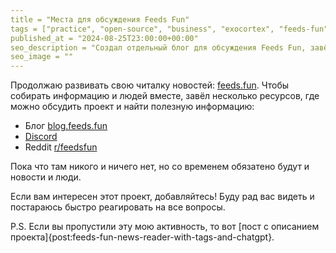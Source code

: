 ```yaml
---
title = "Места для обсуждения Feeds Fun"
tags = ["practice", "open-source", "business", "exocortex", "feeds-fun"]
published_at = "2024-08-25T23:00:00+00:00"
seo_description = "Создал отдельный блог для обсуждения Feeds Fun, завёл Discord и Reddit."
seo_image = ""
---
```


Продолжаю развивать свою читалку новостей: [feeds.fun](https://feeds.fun). Чтобы собирать информацию и людей вместе, завёл несколько ресурсов, где можно обсудить проект и найти полезную информацию:

- Блог [blog.feeds.fun](https://blog.feeds.fun)
- [Discord](https://discord.gg/C5RVusHQXy)
- Reddit [r/feedsfun](https://www.reddit.com/r/feedsfun/)

Пока что там никого и ничего нет, но со временем обязатено будут и новости и люди.

Если вам интересен этот проект, добавляйтесь! Буду рад вас видеть и постараюсь быстро реагировать на все вопросы.

P.S. Если вы пропустили эту мою активность, то вот [пост с описанием проекта]{post:feeds-fun-news-reader-with-tags-and-chatgpt}.
